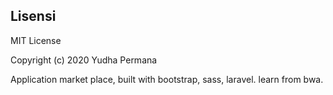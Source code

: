 ## Lisensi

MIT License

Copyright (c) 2020 Yudha Permana

Application market place, built with bootstrap, sass, laravel.
learn from bwa.
